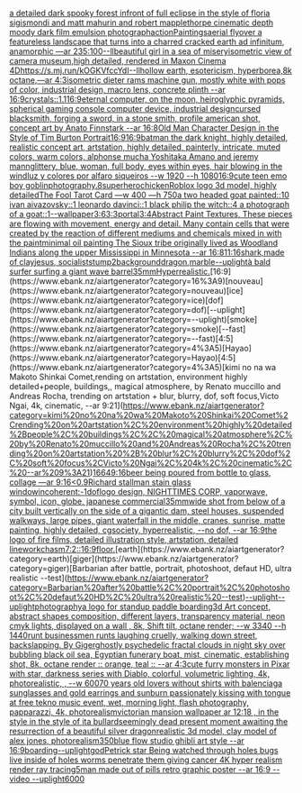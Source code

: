 [a detailed dark spooky forest infront of full eclipse in the style of floria sigismondi and matt mahurin and robert mapplethorpe cinematic depth moody dark film emulsion photograph](https://www.ebank.nz/aiartgenerator?category=a%20detailed%20dark%20spooky%20forest%20infront%20of%20full%20eclipse%20in%20the%20style%20of%20floria%20sigismondi%20and%20matt%20mahurin%20and%20robert%20mapplethorpe%20cinematic%20depth%20moody%20dark%20film%20emulsion%20photograph)[action](https://www.ebank.nz/aiartgenerator?category=action)[Paintings](https://www.ebank.nz/aiartgenerator?category=Paintings)[aerial flyover a featureless landscape that turns into a charred cracked earth ad infinitum, anamorphic —ar 235:100](https://www.ebank.nz/aiartgenerator?category=aerial%20flyover%20a%20featureless%20landscape%20that%20turns%20into%20a%20charred%20cracked%20earth%20ad%20infinitum%2C%20anamorphic%20%E2%80%94ar%20235%3A100)[--ll](https://www.ebank.nz/aiartgenerator?category=--ll)[beautiful girl in a sea of misery](https://www.ebank.nz/aiartgenerator?category=beautiful%20girl%20in%20a%20sea%20of%20misery)[isometric view of camera museum,high detailed, rendered in Maxon Cinema 4D](https://www.ebank.nz/aiartgenerator?category=isometric%20view%20of%20camera%20museum%2Chigh%20detailed%2C%20rendered%20in%20Maxon%20Cinema%204D)[<https://s.mj.run/kOGKVfccYdI>](https://www.ebank.nz/aiartgenerator?category=%3Chttps%3A//s.mj.run/kOGKVfccYdI%3E)[--ll](https://www.ebank.nz/aiartgenerator?category=--ll)[hollow earth, esotericism, hyperborea,8k octane,—ar 4:3](https://www.ebank.nz/aiartgenerator?category=hollow%20earth%2C%20esotericism%2C%20hyperborea%2C8k%20octane%2C%E2%80%94ar%204%3A3)[isometric dieter rams machine gun, mostly white with pops of color, industrial design, macro lens, concrete plinth --ar 16:9](https://www.ebank.nz/aiartgenerator?category=isometric%20dieter%20rams%20machine%20gun%2C%20mostly%20white%20with%20pops%20of%20color%2C%20industrial%20design%2C%20macro%20lens%2C%20concrete%20plinth%20--ar%2016%3A9)[crystals::1.1](https://www.ebank.nz/aiartgenerator?category=crystals%3A%3A1.1)[16:9](https://www.ebank.nz/aiartgenerator?category=16%3A9)[eternal computer, on the moon, heiroglyphic pyramids, spherical gaming console computer device, industrial design](https://www.ebank.nz/aiartgenerator?category=eternal%20computer%2C%20on%20the%20moon%2C%20heiroglyphic%20pyramids%2C%20spherical%20gaming%20console%20computer%20device%2C%20industrial%20design)[cursed blacksmith, forging a sword, in a stone smith, profile american shot, concept art by Anato Finnstark --ar 16:8](https://www.ebank.nz/aiartgenerator?category=cursed%20blacksmith%2C%20forging%20a%20sword%2C%20in%20a%20stone%20smith%2C%20profile%20american%20shot%2C%20concept%20art%20by%20Anato%20Finnstark%20--ar%2016%3A8)[Old Man Character Design in the Style of Tim Burton Portrait](https://www.ebank.nz/aiartgenerator?category=Old%20Man%20Character%20Design%20in%20the%20Style%20of%20Tim%20Burton%20Portrait)[16:9](https://www.ebank.nz/aiartgenerator?category=16%3A9)[16:9](https://www.ebank.nz/aiartgenerator?category=16%3A9)[batman the dark knight, highly detailed, realistic concept art, artstation, highly detailed, painterly, intricate, muted colors, warm colors, alphonse mucha Yoshitaka Amano and jeremy mann](https://www.ebank.nz/aiartgenerator?category=batman%20the%20dark%20knight%2C%20highly%20detailed%2C%20realistic%20concept%20art%2C%20artstation%2C%20highly%20detailed%2C%20painterly%2C%20intricate%2C%20muted%20colors%2C%20warm%20colors%2C%20alphonse%20mucha%20Yoshitaka%20Amano%20and%20jeremy%20mann)[glittery, blue, woman, full body, eyes within eyes, hair blowing in the wind](https://www.ebank.nz/aiartgenerator?category=glittery%2C%20blue%2C%20woman%2C%20full%20body%2C%20eyes%20within%20eyes%2C%20hair%20blowing%20in%20the%20wind)[luz y colores por alfaro siqueiros --w 1920 --h 1080](https://www.ebank.nz/aiartgenerator?category=luz%20y%20colores%20por%20alfaro%20siqueiros%20--w%201920%20--h%201080)[16:9](https://www.ebank.nz/aiartgenerator?category=16%3A9)[cute teen emo boy goblin](https://www.ebank.nz/aiartgenerator?category=cute%20teen%20emo%20boy%20goblin)[photography](https://www.ebank.nz/aiartgenerator?category=photography)[.8](https://www.ebank.nz/aiartgenerator?category=.8)[superhero](https://www.ebank.nz/aiartgenerator?category=superhero)[chicken](https://www.ebank.nz/aiartgenerator?category=chicken)[Roblox logo 3d model, highly detailed](https://www.ebank.nz/aiartgenerator?category=Roblox%20logo%203d%20model%2C%20highly%20detailed)[The Fool Tarot Card —w 400 —h 750](https://www.ebank.nz/aiartgenerator?category=The%20Fool%20Tarot%20Card%20%E2%80%94w%20400%20%E2%80%94h%20750)[a two headed goat painted::10 ivan aivazovsky::1 leonardo davinci::1 black philip the witch::4 a photograph of a goat::1](https://www.ebank.nz/aiartgenerator?category=a%20two%20headed%20goat%20painted%3A%3A10%20ivan%20aivazovsky%3A%3A1%20leonardo%20davinci%3A%3A1%20black%20philip%20the%20witch%3A%3A4%20a%20photograph%20of%20a%20goat%3A%3A1)[--wallpaper](https://www.ebank.nz/aiartgenerator?category=--wallpaper)[3:6](https://www.ebank.nz/aiartgenerator?category=3%3A6)[3:3](https://www.ebank.nz/aiartgenerator?category=3%3A3)[portal](https://www.ebank.nz/aiartgenerator?category=portal)[3:4](https://www.ebank.nz/aiartgenerator?category=3%3A4)[Abstract Paint Textures, These pieces are flowing with movement, energy and detail. Many contain cells that were created by the reaction of different mediums and chemicals mixed in with the paint](https://www.ebank.nz/aiartgenerator?category=Abstract%20Paint%20Textures%2C%20These%20pieces%20are%20flowing%20with%20movement%2C%20energy%20and%20detail.%20Many%20contain%20cells%20that%20were%20created%20by%20the%20reaction%20of%20different%20mediums%20and%20chemicals%20mixed%20in%20with%20the%20paint)[minimal oil painting The Sioux tribe originally lived as Woodland Indians along the upper Mississippi in Minnesota --ar 16:8](https://www.ebank.nz/aiartgenerator?category=minimal%20oil%20painting%20The%20Sioux%20tribe%20originally%20lived%20as%20Woodland%20Indians%20along%20the%20upper%20Mississippi%20in%20Minnesota%20--ar%2016%3A8)[11:16](https://www.ebank.nz/aiartgenerator?category=11%3A16)[shark,made of clay](https://www.ebank.nz/aiartgenerator?category=shark%2Cmade%20of%20clay)[jesus, socialist](https://www.ebank.nz/aiartgenerator?category=jesus%2C%20socialist)[stump](https://www.ebank.nz/aiartgenerator?category=stump)[2](https://www.ebank.nz/aiartgenerator?category=2)[background](https://www.ebank.nz/aiartgenerator?category=background)[dragon](https://www.ebank.nz/aiartgenerator?category=dragon)[,marble](https://www.ebank.nz/aiartgenerator?category=%2Cmarble)[--uplight](https://www.ebank.nz/aiartgenerator?category=--uplight)[à bald surfer surfing a giant wave barrel](https://www.ebank.nz/aiartgenerator?category=%C3%A0%20bald%20surfer%20surfing%20a%20giant%20wave%20barrel)[35mm](https://www.ebank.nz/aiartgenerator?category=35mm)[Hyperrealistic.](https://www.ebank.nz/aiartgenerator?category=Hyperrealistic.)[16:9](https://www.ebank.nz/aiartgenerator?category=16%3A9)[nouveau](https://www.ebank.nz/aiartgenerator?category=nouveau)[ice](https://www.ebank.nz/aiartgenerator?category=ice)[dof](https://www.ebank.nz/aiartgenerator?category=dof)[--uplight](https://www.ebank.nz/aiartgenerator?category=--uplight)[smoke](https://www.ebank.nz/aiartgenerator?category=smoke)[--fast](https://www.ebank.nz/aiartgenerator?category=--fast)[4:5](https://www.ebank.nz/aiartgenerator?category=4%3A5)[Hayao](https://www.ebank.nz/aiartgenerator?category=Hayao)[4:5](https://www.ebank.nz/aiartgenerator?category=4%3A5)[kimi no na wa Makoto Shinkai Comet,rending on artstation, environment highly detailed+people, buildings,, magical atmosphere, by Renato muccillo and Andreas Rocha, trending on artstation + blur, blurry, dof, soft focus,Victo Ngai, 4k, cinematic, --ar 9:21](https://www.ebank.nz/aiartgenerator?category=kimi%20no%20na%20wa%20Makoto%20Shinkai%20Comet%2Crending%20on%20artstation%2C%20environment%20highly%20detailed%2Bpeople%2C%20buildings%2C%2C%20magical%20atmosphere%2C%20by%20Renato%20muccillo%20and%20Andreas%20Rocha%2C%20trending%20on%20artstation%20%2B%20blur%2C%20blurry%2C%20dof%2C%20soft%20focus%2CVicto%20Ngai%2C%204k%2C%20cinematic%2C%20--ar%209%3A21)[1664](https://www.ebank.nz/aiartgenerator?category=1664)[9:16](https://www.ebank.nz/aiartgenerator?category=9%3A16)[beer being poured from bottle to glass, collage —ar 9:16](https://www.ebank.nz/aiartgenerator?category=beer%20being%20poured%20from%20bottle%20to%20glass%2C%20collage%20%E2%80%94ar%209%3A16)[<0.9](https://www.ebank.nz/aiartgenerator?category=%3C0.9)[Richard stallman stain glass window](https://www.ebank.nz/aiartgenerator?category=Richard%20stallman%20stain%20glass%20window)[incoherent:-1](https://www.ebank.nz/aiartgenerator?category=incoherent%3A-1)[dof](https://www.ebank.nz/aiartgenerator?category=dof)[logo design, NIGHTTIMES CORP, vaporwave, symbol, icon, globe, japanese commercial](https://www.ebank.nz/aiartgenerator?category=logo%20design%2C%20NIGHTTIMES%20CORP%2C%20vaporwave%2C%20symbol%2C%20icon%2C%20globe%2C%20japanese%20commercial)[35mm](https://www.ebank.nz/aiartgenerator?category=35mm)[wide shot from below of a city built vertically on the side of a gigantic dam, steel houses, suspended walkways, large pipes, giant waterfall in the middle, cranes, sunrise, matte painting, highly detailed, cgsociety, hyperrealistic, --no dof, --ar 16:9](https://www.ebank.nz/aiartgenerator?category=wide%20shot%20from%20below%20of%20a%20city%20built%20vertically%20on%20the%20side%20of%20a%20gigantic%20dam%2C%20steel%20houses%2C%20suspended%20walkways%2C%20large%20pipes%2C%20giant%20waterfall%20in%20the%20middle%2C%20cranes%2C%20sunrise%2C%20matte%20painting%2C%20highly%20detailed%2C%20cgsociety%2C%20hyperrealistic%2C%20--no%20dof%2C%20--ar%2016%3A9)[the logo of fire films, detailed illustration style, artstation, detailed linework](https://www.ebank.nz/aiartgenerator?category=the%20logo%20of%20fire%20films%2C%20detailed%20illustration%20style%2C%20artstation%2C%20detailed%20linework)[chasm](https://www.ebank.nz/aiartgenerator?category=chasm)[7:2](https://www.ebank.nz/aiartgenerator?category=7%3A2)[::](https://www.ebank.nz/aiartgenerator?category=%3A%3A)[16:9](https://www.ebank.nz/aiartgenerator?category=16%3A9)[floor.](https://www.ebank.nz/aiartgenerator?category=floor.)[earth](https://www.ebank.nz/aiartgenerator?category=earth)[giger](https://www.ebank.nz/aiartgenerator?category=giger)[Barbarian after battle, portrait, photoshoot, defaut HD, ultra realistic --test](https://www.ebank.nz/aiartgenerator?category=Barbarian%20after%20battle%2C%20portrait%2C%20photoshoot%2C%20defaut%20HD%2C%20ultra%20realistic%20--test)[--uplight](https://www.ebank.nz/aiartgenerator?category=--uplight)[--uplight](https://www.ebank.nz/aiartgenerator?category=--uplight)[photography](https://www.ebank.nz/aiartgenerator?category=photography)[a logo for standup paddle boarding](https://www.ebank.nz/aiartgenerator?category=a%20logo%20for%20standup%20paddle%20boarding)[3d Art concept, abstract shapes composition, different layers, transparency material, neon cmyk lights, displayed on a wall , 8k, Shift tilt, octane render; --w 3340 --h 1440](https://www.ebank.nz/aiartgenerator?category=3d%20Art%20concept%2C%20abstract%20shapes%20composition%2C%20different%20layers%2C%20transparency%20material%2C%20neon%20cmyk%20lights%2C%20displayed%20on%20a%20wall%20%2C%208k%2C%20Shift%20tilt%2C%20octane%20render%3B%20--w%203340%20--h%201440)[runt businessmen runts laughing cruelly, walking down street, backslapping. By Giger](https://www.ebank.nz/aiartgenerator?category=runt%20businessmen%20runts%20laughing%20cruelly%2C%20walking%20down%20street%2C%20backslapping.%20By%20Giger)[ghostly psychedelic fractal clouds in night sky over bubbling black oil sea, Egyptian funerary boat, mist, cinematic, establishing shot, 8k, octane render :: orange, teal :: --ar 4:3](https://www.ebank.nz/aiartgenerator?category=ghostly%20psychedelic%20fractal%20clouds%20in%20night%20sky%20over%20bubbling%20black%20oil%20sea%2C%20Egyptian%20funerary%20boat%2C%20mist%2C%20cinematic%2C%20establishing%20shot%2C%208k%2C%20octane%20render%20%3A%3A%20orange%2C%20teal%20%3A%3A%20--ar%204%3A3)[cute furry monsters in Pixar with star, darkness series with Diablo, colorful, volumetric lighting, 4k, photorealistic, , --w 600](https://www.ebank.nz/aiartgenerator?category=cute%20furry%20monsters%20in%20Pixar%20with%20star%2C%20darkness%20series%20with%20Diablo%2C%20colorful%2C%20volumetric%20lighting%2C%204k%2C%20photorealistic%2C%20%2C%20--w%20600)[70 years old lovers without shirts with balenciaga sunglasses and gold earrings and sunburn passionately kissing with tongue at free tekno music event, wet, morning light, flash photography, papparazzi, 4k, photorealism](https://www.ebank.nz/aiartgenerator?category=70%20years%20old%20lovers%20without%20shirts%20with%20balenciaga%20sunglasses%20and%20gold%20earrings%20and%20sunburn%20passionately%20kissing%20with%20tongue%20at%20free%20tekno%20music%20event%2C%20wet%2C%20morning%20light%2C%20flash%20photography%2C%20papparazzi%2C%204k%2C%20photorealism)[victorian mansion wallpaper ar 12:18 , in the style in the style of ita bullard](https://www.ebank.nz/aiartgenerator?category=victorian%20mansion%20wallpaper%20ar%2012%3A18%20%2C%20in%20the%20style%20in%20the%20style%20of%20ita%20bullard)[seemingly dead present moment awaiting the resurrection of a beautiful silver dragon](https://www.ebank.nz/aiartgenerator?category=seemingly%20dead%20present%20moment%20awaiting%20the%20resurrection%20of%20a%20beautiful%20silver%20dragon)[realistic 3d model, clay model of alex jones, photorealism](https://www.ebank.nz/aiartgenerator?category=realistic%203d%20model%2C%20clay%20model%20of%20alex%20jones%2C%20photorealism)[350](https://www.ebank.nz/aiartgenerator?category=350)[blue flow studio ghibli art style --ar 16:9](https://www.ebank.nz/aiartgenerator?category=blue%20flow%20studio%20ghibli%20art%20style%20--ar%2016%3A9)[boarding](https://www.ebank.nz/aiartgenerator?category=boarding)[--uplight](https://www.ebank.nz/aiartgenerator?category=--uplight)[god](https://www.ebank.nz/aiartgenerator?category=god)[Petrick star Being watched through holes bugs live inside of holes worms penetrate them giving cancer 4K hyper realism render ray tracing](https://www.ebank.nz/aiartgenerator?category=Petrick%20star%20Being%20watched%20through%20holes%20bugs%20live%20inside%20of%20holes%20worms%20penetrate%20them%20giving%20cancer%204K%20hyper%20realism%20render%20ray%20tracing)[5](https://www.ebank.nz/aiartgenerator?category=5)[man made out of pills retro graphic poster --ar 16:9 --video --uplight](https://www.ebank.nz/aiartgenerator?category=man%20made%20out%20of%20pills%20retro%20graphic%20poster%20--ar%2016%3A9%20--video%20--uplight)[6000](https://www.ebank.nz/aiartgenerator?category=6000)